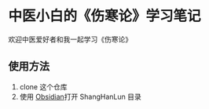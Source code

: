 # 中医小白的《伤寒论》学习笔记

欢迎中医爱好者和我一起学习《伤寒论》

## 使用方法

1. clone 这个仓库
2. 使用 [Obsidian](https://obsidian.md/)打开 ShangHanLun 目录
